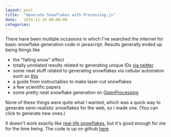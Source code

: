 ```yaml
---
layout: post
title:  "Generate Snowflakes with Processing.js"
date:   2014-12-19 08:00:00
categories:
---
```


There have been multiple occasions in which I've searched the internet for basic snowflake generation code in javascript. Results generally ended up being things like
* the "falling snow" effect
* totally unrelated results related to generating unique IDs [via twitter](https://github.com/twitter/snowflake)
* some neat stuff related to generating snowflakes via cellular automaton such as [this](http://community.wolfram.com/groups/-/m/t/235291)
* a guide from instructables to make laser-cut snowflakes
* a few scientific papers
* some pretty neat snowflake generation on [OpenProcessing](http://www.openprocessing.org/search/?q=snowflake)

None of these things were quite what I wanted, which was a quick way to generate semi-realistic snowflakes for the web, so I made one. (You can click to generate new ones.)

<canvas height="400" width="400" data-processing-sources="/js/generate-snowflakes.pde" id="generate-snowflakes"></canvas>

It doesn't work exactly like [real-life snowflakes](http://www.its.caltech.edu/~atomic/snowcrystals/class/class.htm), but it's good enough for me for the time being. The code is up on github [here](https://github.com/anthonypleshek/processingjs-generate-snowflakes).
